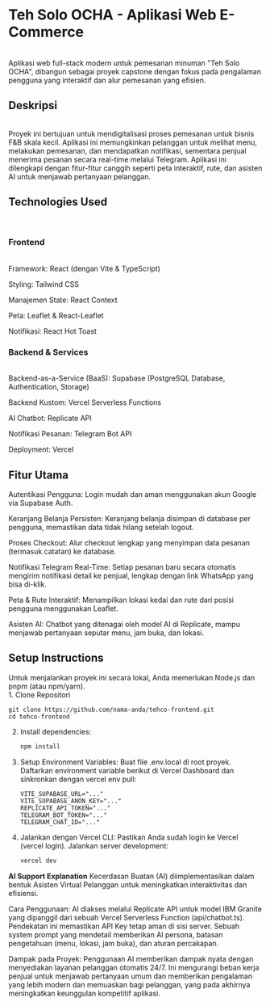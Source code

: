 <h1><b>Teh Solo OCHA - Aplikasi Web E-Commerce</b></h1> <br>
Aplikasi web full-stack modern untuk pemesanan minuman "Teh Solo OCHA", dibangun sebagai proyek capstone dengan fokus pada pengalaman pengguna yang interaktif dan alur pemesanan yang efisien.

<h2><b>Deskripsi</b></h2> <br>
Proyek ini bertujuan untuk mendigitalisasi proses pemesanan untuk bisnis F&B skala kecil. Aplikasi ini memungkinkan pelanggan untuk melihat menu, melakukan pemesanan, dan mendapatkan notifikasi, sementara penjual menerima pesanan secara real-time melalui Telegram. Aplikasi ini dilengkapi dengan fitur-fitur canggih seperti peta interaktif, rute, dan asisten AI untuk menjawab pertanyaan pelanggan.

<h2><b>Technologies Used</b></h2> <br>
<h3><b>Frontend</h3></b> <br>
Framework: React (dengan Vite & TypeScript)

Styling: Tailwind CSS

Manajemen State: React Context

Peta: Leaflet & React-Leaflet

Notifikasi: React Hot Toast

<h3><b>Backend & Services</b></h3> <br>
Backend-as-a-Service (BaaS): Supabase (PostgreSQL Database, Authentication, Storage)

Backend Kustom: Vercel Serverless Functions

AI Chatbot: Replicate API

Notifikasi Pesanan: Telegram Bot API

Deployment: Vercel

<h2>Fitur Utama</h2>
Autentikasi Pengguna: Login mudah dan aman menggunakan akun Google via Supabase Auth. <br>

Keranjang Belanja Persisten: Keranjang belanja disimpan di database per pengguna, memastikan data tidak hilang setelah logout. <br>

Proses Checkout: Alur checkout lengkap yang menyimpan data pesanan (termasuk catatan) ke database. <br>

Notifikasi Telegram Real-Time: Setiap pesanan baru secara otomatis mengirim notifikasi detail ke penjual, lengkap dengan link WhatsApp yang bisa di-klik. <br>

Peta & Rute Interaktif: Menampilkan lokasi kedai dan rute dari posisi pengguna menggunakan Leaflet. <br>

Asisten AI: Chatbot yang ditenagai oleh model AI di Replicate, mampu menjawab pertanyaan seputar menu, jam buka, dan lokasi. <br>

<h2><b>Setup Instructions</b></h2>
Untuk menjalankan proyek ini secara lokal, Anda memerlukan Node.js dan pnpm (atau npm/yarn). <br>
1. Clone Repositori <br>
   
    git clone https://github.com/nama-anda/tehco-frontend.git 
    cd tehco-frontend 
   
2. Install dependencies:
   ```bash
   npm install
   ```

3. Setup Environment Variables:
   Buat file .env.local di root proyek.
   Daftarkan environment variable berikut di Vercel Dashboard dan sinkronkan dengan vercel env pull:
   ```.env.local
   VITE_SUPABASE_URL="..."
   VITE_SUPABASE_ANON_KEY="..."
   REPLICATE_API_TOKEN="..."
   TELEGRAM_BOT_TOKEN="..."
   TELEGRAM_CHAT_ID="..."
   ```
4. Jalankan dengan Vercel CLI:
   Pastikan Anda sudah login ke Vercel (vercel login).
   Jalankan server development:
   ```bash
   vercel dev
   ```
   
**AI Support Explanation**
Kecerdasan Buatan (AI) diimplementasikan dalam bentuk Asisten Virtual Pelanggan untuk meningkatkan interaktivitas dan efisiensi.

Cara Penggunaan: AI diakses melalui Replicate API untuk model IBM Granite yang dipanggil dari sebuah Vercel Serverless Function (api/chatbot.ts). Pendekatan ini memastikan API Key tetap aman di sisi server. Sebuah system prompt yang mendetail memberikan AI persona, batasan pengetahuan (menu, lokasi, jam buka), dan aturan percakapan.

Dampak pada Proyek: Penggunaan AI memberikan dampak nyata dengan menyediakan layanan pelanggan otomatis 24/7. Ini mengurangi beban kerja penjual untuk menjawab pertanyaan umum dan memberikan pengalaman yang lebih modern dan memuaskan bagi pelanggan, yang pada akhirnya meningkatkan keunggulan kompetitif aplikasi.
